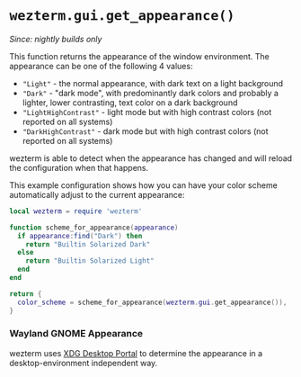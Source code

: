 # `wezterm.gui.get_appearance()`

*Since: nightly builds only*

This function returns the appearance of the window environment.  The appearance
can be one of the following 4 values:

* `"Light"` - the normal appearance, with dark text on a light background
* `"Dark"` - "dark mode", with predominantly dark colors and probably a lighter, lower contrasting, text color on a dark background
* `"LightHighContrast"` - light mode but with high contrast colors (not reported on all systems)
* `"DarkHighContrast"` - dark mode but with high contrast colors (not reported on all systems)

wezterm is able to detect when the appearance has changed and will reload the
configuration when that happens.

This example configuration shows how you can have your color scheme
automatically adjust to the current appearance:

```lua
local wezterm = require 'wezterm'

function scheme_for_appearance(appearance)
  if appearance:find("Dark") then
    return "Builtin Solarized Dark"
  else
    return "Builtin Solarized Light"
  end
end

return {
  color_scheme = scheme_for_appearance(wezterm.gui.get_appearance()),
}
```

### Wayland GNOME Appearance

wezterm uses [XDG Desktop
Portal](https://flatpak.github.io/xdg-desktop-portal/) to determine the
appearance in a desktop-environment independent way.

